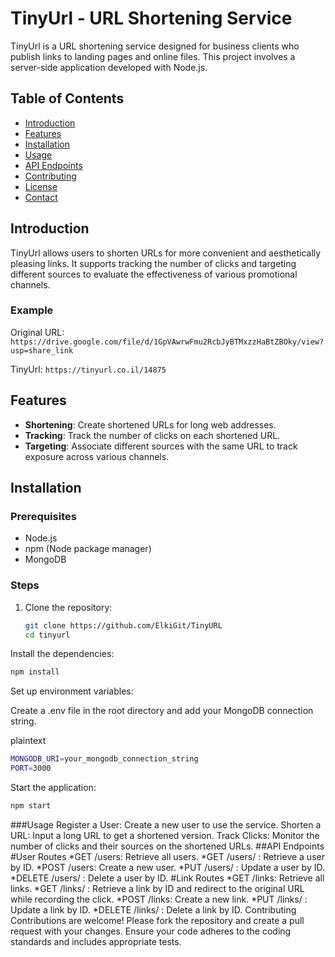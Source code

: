 # TinyUrl - URL Shortening Service

TinyUrl is a URL shortening service designed for business clients who publish links to landing pages and online files. This project involves a server-side application developed with Node.js.

## Table of Contents

- [Introduction](#introduction)
- [Features](#features)
- [Installation](#installation)
- [Usage](#usage)
- [API Endpoints](#api-endpoints)
- [Contributing](#contributing)
- [License](#license)
- [Contact](#contact)

## Introduction

TinyUrl allows users to shorten URLs for more convenient and aesthetically pleasing links. It supports tracking the number of clicks and targeting different sources to evaluate the effectiveness of various promotional channels.

### Example

Original URL: `https://drive.google.com/file/d/1GpVAwrwFmu2RcbJyBTMxzzHaBtZBOky/view?usp=share_link`

TinyUrl: `https://tinyurl.co.il/14875`

## Features

- **Shortening**: Create shortened URLs for long web addresses.
- **Tracking**: Track the number of clicks on each shortened URL.
- **Targeting**: Associate different sources with the same URL to track exposure across various channels.

## Installation

### Prerequisites

- Node.js
- npm (Node package manager)
- MongoDB

### Steps

1. Clone the repository:

   ```bash
   git clone https://github.com/ElkiGit/TinyURL
   cd tinyurl
   ```
Install the dependencies:

   ```bash
   npm install
   ```
Set up environment variables:

Create a .env file in the root directory and add your MongoDB connection string.

plaintext
   ```bash
   MONGODB_URI=your_mongodb_connection_string
   PORT=3000
  ```
Start the application:

   ```bash
   npm start
   ```
###Usage
Register a User: Create a new user to use the service.
Shorten a URL: Input a long URL to get a shortened version.
Track Clicks: Monitor the number of clicks and their sources on the shortened URLs.
##API Endpoints
#User Routes
*GET /users: Retrieve all users.
*GET /users/
: Retrieve a user by ID.
*POST /users: Create a new user.
*PUT /users/
: Update a user by ID.
*DELETE /users/
: Delete a user by ID.
#Link Routes
*GET /links: Retrieve all links.
*GET /links/
: Retrieve a link by ID and redirect to the original URL while recording the click.
*POST /links: Create a new link.
*PUT /links/
: Update a link by ID.
*DELETE /links/
: Delete a link by ID.
Contributing
Contributions are welcome! Please fork the repository and create a pull request with your changes. Ensure your code adheres to the coding standards and includes appropriate tests.

